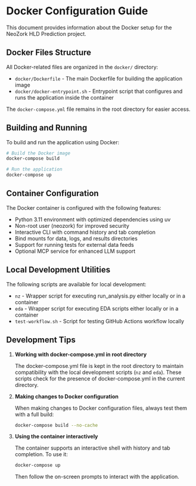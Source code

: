 # Docker Configuration Guide

This document provides information about the Docker setup for the NeoZork HLD Prediction project.

## Docker Files Structure

All Docker-related files are organized in the `docker/` directory:

- `docker/Dockerfile` - The main Dockerfile for building the application image
- `docker/docker-entrypoint.sh` - Entrypoint script that configures and runs the application inside the container

The `docker-compose.yml` file remains in the root directory for easier access.

## Building and Running

To build and run the application using Docker:

```bash
# Build the Docker image
docker-compose build

# Run the application
docker-compose up
```

## Container Configuration

The Docker container is configured with the following features:

- Python 3.11 environment with optimized dependencies using uv
- Non-root user (neozork) for improved security
- Interactive CLI with command history and tab completion
- Bind mounts for data, logs, and results directories
- Support for running tests for external data feeds
- Optional MCP service for enhanced LLM support

## Local Development Utilities

The following scripts are available for local development:

- `nz` - Wrapper script for executing run_analysis.py either locally or in a container
- `eda` - Wrapper script for executing EDA scripts either locally or in a container
- `test-workflow.sh` - Script for testing GitHub Actions workflow locally

## Development Tips

1. **Working with docker-compose.yml in root directory**
   
   The docker-compose.yml file is kept in the root directory to maintain compatibility with the local development scripts (`nz` and `eda`). These scripts check for the presence of docker-compose.yml in the current directory.

2. **Making changes to Docker configuration**

   When making changes to Docker configuration files, always test them with a full build:
   
   ```bash
   docker-compose build --no-cache
   ```

3. **Using the container interactively**

   The container supports an interactive shell with history and tab completion. To use it:
   
   ```bash
   docker-compose up
   ```
   
   Then follow the on-screen prompts to interact with the application.
